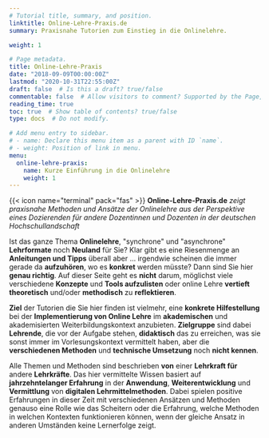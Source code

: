 ```yaml
---
# Tutorial title, summary, and position.
linktitle: Online-Lehre-Praxis.de
summary: Praxisnahe Tutorien zum Einstieg in die Onlinelehre.

weight: 1

# Page metadata.
title: Online-Lehre-Praxis
date: "2018-09-09T00:00:00Z"
lastmod: "2020-10-31T22:55:00Z"
draft: false  # Is this a draft? true/false
commentable: false  # Allow visitors to comment? Supported by the Page, Post, and Docs content types
reading_time: true
toc: true  # Show table of contents? true/false
type: docs  # Do not modify.

# Add menu entry to sidebar.
# - name: Declare this menu item as a parent with ID `name`.
# - weight: Position of link in menu.
menu:
  online-lehre-praxis:
    name: Kurze Einführung in die Onlinelehre
    weight: 1
---
```

{{< icon name="terminal" pack="fas" >}} **Online-Lehre-Praxis.de** _zeigt praxisnahe Methoden und Ansätze der Onlinelehre aus der Perspektive eines Dozierenden für andere Dozentinnen und Dozenten in der deutschen Hochschullandschaft_

Ist das ganze Thema **Onlinelehre**, "synchrone" und "asynchrone" **Lehrformate** noch **Neuland** für Sie? Klar gibt es eine Riesenmenge an **Anleitungen und Tipps** überall aber ... irgendwie scheinen die immer gerade da **aufzuhören**, wo es **konkret** werden müsste? Dann sind Sie hier **genau richtig**. Auf dieser Seite geht es **nicht** darum, möglichst viele verschiedene **Konzepte** und **Tools aufzulisten** oder online Lehre **vertieft theoretisch** und/oder **methodisch** zu **reflektieren**.

**Ziel** der Tutorien die Sie hier finden ist vielmehr, eine **konkrete Hilfestellung** bei der **Implementierung von Online Lehre** im **akademischen** und akademisierten Weiterbildungskontext anzubieten. **Zielgruppe** sind dabei **Lehrende**, die vor der Aufgabe stehen, **didaktisch** das zu erreichen, was sie sonst immer im Vorlesungskontext vermittelt haben, aber die **verschiedenen Methoden** und **technische Umsetzung** noch **nicht kennen**.

Alle Themen und Methoden sind beschrieben **von** einer **Lehrkraft für** andere **Lehrkräfte**. Das hier vermittelte Wissen basiert auf **jahrzehntelanger Erfahrung** in der **Anwendung**, **Weiterentwicklung** und **Vermittlung** von **digitalen Lehrmittelmethoden**. Dabei spielen positive Erfahrungen in dieser Zeit mit verschiedenen Ansätzen und Methoden genauso eine Rolle wie das Scheitern oder die Erfahrung, welche Methoden in welchen Kontexten funktionieren können, wenn der gleiche Ansatz in anderen Umständen keine Lernerfolge zeigt.
